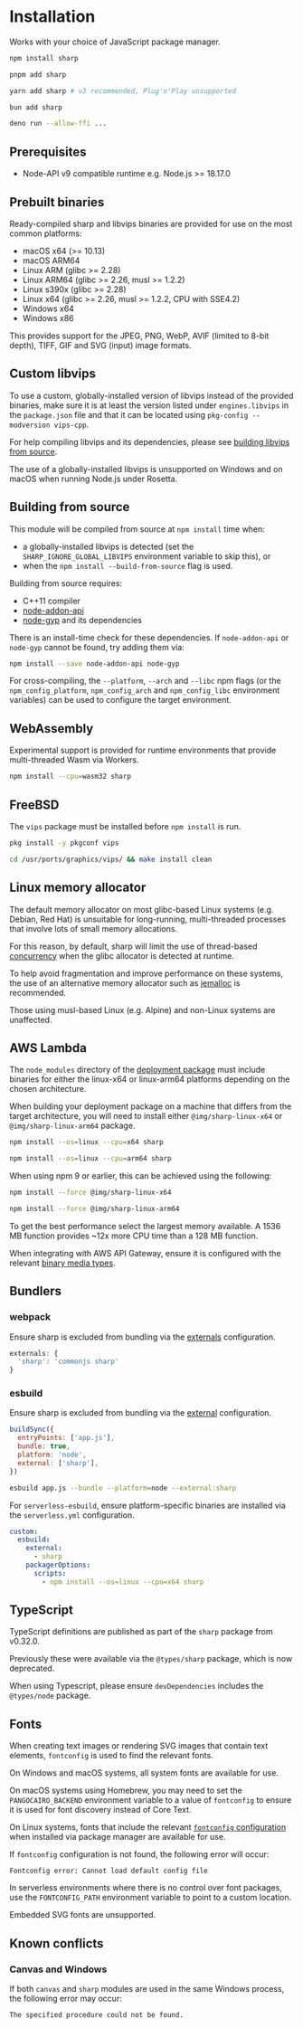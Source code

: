 # Installation

Works with your choice of JavaScript package manager.

```sh
npm install sharp
```

```sh
pnpm add sharp
```

```sh
yarn add sharp # v3 recommended, Plug'n'Play unsupported
```

```sh
bun add sharp
```

```sh
deno run --allow-ffi ...
```

## Prerequisites

* Node-API v9 compatible runtime e.g. Node.js >= 18.17.0

## Prebuilt binaries

Ready-compiled sharp and libvips binaries are provided for use on the most common platforms:

* macOS x64 (>= 10.13)
* macOS ARM64
* Linux ARM (glibc >= 2.28)
* Linux ARM64 (glibc >= 2.26, musl >= 1.2.2)
* Linux s390x (glibc >= 2.28)
* Linux x64 (glibc >= 2.26, musl >= 1.2.2, CPU with SSE4.2)
* Windows x64
* Windows x86

This provides support for the
JPEG, PNG, WebP, AVIF (limited to 8-bit depth), TIFF, GIF and SVG (input) image formats.

## Custom libvips

To use a custom, globally-installed version of libvips instead of the provided binaries,
make sure it is at least the version listed under `engines.libvips` in the `package.json` file
and that it can be located using `pkg-config --modversion vips-cpp`.

For help compiling libvips and its dependencies, please see
[building libvips from source](https://www.libvips.org/install.html#building-libvips-from-source).

The use of a globally-installed libvips is unsupported on Windows
and on macOS when running Node.js under Rosetta.

## Building from source

This module will be compiled from source at `npm install` time when:

* a globally-installed libvips is detected (set the `SHARP_IGNORE_GLOBAL_LIBVIPS` environment variable to skip this), or
* when the `npm install --build-from-source` flag is used.

Building from source requires:

* C++11 compiler
* [node-addon-api](https://www.npmjs.com/package/node-addon-api)
* [node-gyp](https://github.com/nodejs/node-gyp#installation) and its dependencies

There is an install-time check for these dependencies.
If `node-addon-api` or `node-gyp` cannot be found, try adding them via:

```sh
npm install --save node-addon-api node-gyp
```

For cross-compiling, the `--platform`, `--arch` and `--libc` npm flags
(or the `npm_config_platform`, `npm_config_arch` and `npm_config_libc` environment variables)
can be used to configure the target environment.

## WebAssembly

Experimental support is provided for runtime environments that provide
multi-threaded Wasm via Workers.

```sh
npm install --cpu=wasm32 sharp
```

## FreeBSD

The `vips` package must be installed before `npm install` is run.

```sh
pkg install -y pkgconf vips
```

```sh
cd /usr/ports/graphics/vips/ && make install clean
```

## Linux memory allocator

The default memory allocator on most glibc-based Linux systems
(e.g. Debian, Red Hat) is unsuitable for long-running, multi-threaded
processes that involve lots of small memory allocations.

For this reason, by default, sharp will limit the use of thread-based
[concurrency](api-utility#concurrency) when the glibc allocator is
detected at runtime.

To help avoid fragmentation and improve performance on these systems,
the use of an alternative memory allocator such as
[jemalloc](https://github.com/jemalloc/jemalloc) is recommended.

Those using musl-based Linux (e.g. Alpine) and non-Linux systems are
unaffected.

## AWS Lambda

The `node_modules` directory of the
[deployment package](https://docs.aws.amazon.com/lambda/latest/dg/nodejs-package.html)
must include binaries for either the linux-x64 or linux-arm64 platforms
depending on the chosen architecture.

When building your deployment package on a machine that differs from the target architecture,
you will need to install either `@img/sharp-linux-x64` or `@img/sharp-linux-arm64` package.

```sh
npm install --os=linux --cpu=x64 sharp
```

```sh
npm install --os=linux --cpu=arm64 sharp
```

When using npm 9 or earlier, this can be achieved using the following:

```sh
npm install --force @img/sharp-linux-x64
```

```sh
npm install --force @img/sharp-linux-arm64
```

To get the best performance select the largest memory available.
A 1536 MB function provides ~12x more CPU time than a 128 MB function.

When integrating with AWS API Gateway, ensure it is configured with the relevant
[binary media types](https://docs.aws.amazon.com/apigateway/latest/developerguide/api-gateway-payload-encodings.html).

## Bundlers

### webpack

Ensure sharp is excluded from bundling via the
[externals](https://webpack.js.org/configuration/externals/)
configuration.

```js
externals: {
  'sharp': 'commonjs sharp'
}
```

### esbuild

Ensure sharp is excluded from bundling via the
[external](https://esbuild.github.io/api/#external)
configuration.

```js
buildSync({
  entryPoints: ['app.js'],
  bundle: true,
  platform: 'node',
  external: ['sharp'],
})
```

```sh
esbuild app.js --bundle --platform=node --external:sharp
```

For `serverless-esbuild`, ensure platform-specific binaries are installed
via the `serverless.yml` configuration.

```yaml
custom:
  esbuild:
    external:
      - sharp
    packagerOptions:
      scripts:
        - npm install --os=linux --cpu=x64 sharp
```

## TypeScript

TypeScript definitions are published as part of
the `sharp` package from v0.32.0.

Previously these were available via the `@types/sharp` package,
which is now deprecated.

When using Typescript, please ensure `devDependencies` includes
the `@types/node` package.

## Fonts

When creating text images or rendering SVG images that contain text elements,
`fontconfig` is used to find the relevant fonts.

On Windows and macOS systems, all system fonts are available for use.

On macOS systems using Homebrew, you may need to set the
`PANGOCAIRO_BACKEND` environment variable to a value of `fontconfig`
to ensure it is used for font discovery instead of Core Text.

On Linux systems, fonts that include the relevant
[`fontconfig` configuration](https://www.freedesktop.org/software/fontconfig/fontconfig-user.html)
when installed via package manager are available for use.

If `fontconfig` configuration is not found, the following error will occur:
```
Fontconfig error: Cannot load default config file
```

In serverless environments where there is no control over font packages,
use the `FONTCONFIG_PATH` environment variable to point to a custom location.

Embedded SVG fonts are unsupported.

## Known conflicts

### Canvas and Windows

If both `canvas` and `sharp` modules are used in the same Windows process, the following error may occur:
```
The specified procedure could not be found.
```
